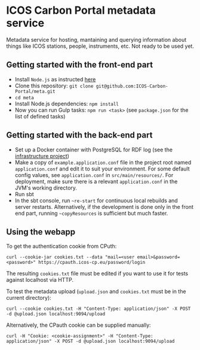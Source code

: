 ICOS Carbon Portal metadata service
===================================

Metadata service for hosting, mantaining and querying information about things like ICOS stations, people, instruments, etc.
Not ready to be used yet.

Getting started with the front-end part
---------------------------------------
- Install `Node.js` as instructed [here](https://github.com/nodesource/distributions)
- Clone this repository: `git clone git@github.com:ICOS-Carbon-Portal/meta.git`
- `cd meta`
- Install Node.js dependencies: `npm install`
- Now you can run Gulp tasks: `npm run <task>` (see `package.json` for the list of defined tasks)

Getting started with the back-end part
--------------------------------------
- Set up a Docker container with PostgreSQL for RDF log (see the [infrastructure project](https://github.com/ICOS-Carbon-Portal/infrastructure/tree/master/rdflogdb))
- Make a copy of `example.application.conf` file in the project root named `application.conf` and edit it to suit your environment. For some default config values, see `application.conf` in `src/main/resources/`. For deployment, make sure there is a relevant `application.conf` in the JVM's working directory.
- Run sbt
- In the sbt console, run `~re-start` for continuous local rebuilds and server restarts. Alternatively, if the development is done only in the front end part, running `~copyResources` is sufficient but much faster. 

Using the webapp
----------------
To get the authentication cookie from CPuth:

`curl --cookie-jar cookies.txt --data "mail=<user email>&password=<password>" https://cpauth.icos-cp.eu/password/login`

The resulting `cookies.txt` file must be edited if you want to use it for tests against localhost via HTTP.

To test the metadata upload (`upload.json` and `cookies.txt` must be in the current directory):

`curl --cookie cookies.txt -H "Content-Type: application/json" -X POST -d @upload.json localhost:9094/upload`

Alternatively, the CPauth cookie can be supplied manually:

`curl -H "Cookie: <cookie-assignment>" -H "Content-Type: application/json" -X POST -d @upload.json localhost:9094/upload`

